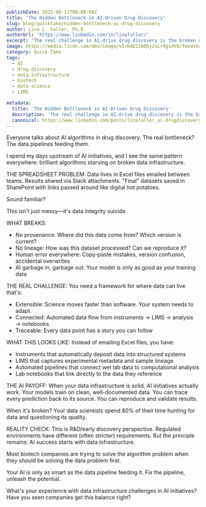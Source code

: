 ```yaml
---
publishDate: 2025-08-11T00:00:00Z
title: 'The Hidden Bottleneck in AI-Driven Drug Discovery'
slug: blog/quicktake/hidden-bottleneck-ai-drug-discovery
author: Lina L. Faller, Ph.D.
authorUrl: 'https://www.linkedin.com/in/linafaller/'
excerpt: 'The real challenge in AI-drive drug discovery is the broken data infrastructure.'
image: https://media.licdn.com/dms/image/v2/D4E22AQGy2sLrOgxdVA/feedshare-shrink_800/B4EZiajV4RGoAo-/0/1754939614679?e=1757548800&v=beta&t=6sJYXT1OIBfm6AI-bvFNj45WSRhbogdGaILl8ka9YaA
category: Quick Take
tags:
  - AI
  - drug-discovery
  - data-infrastructure
  - biotech
  - data-science
  - LIMS

metadata:
  title: 'The Hidden Bottleneck in AI-Driven Drug Discovery'
  description: 'The real challenge in AI-drive drug discovery is the broken data infrastructure.'
  canonical: https://www.linkedin.com/posts/linafaller_ai-drugdiscovery-datainfrastructure-activity-7360750249981747200-YzzD?utm_source=share&utm_medium=member_desktop&rcm=ACoAAATZB5MBqJ_1K5vjD4H8pzXOCeXJAzwKjQs
---
```


Everyone talks about AI algorithms in drug discovery. The real bottleneck? The data pipelines feeding them.

I spend my days upstream of AI initiatives, and I see the same pattern everywhere: brilliant algorithms starving on broken data infrastructure.

THE SPREADSHEET PROBLEM: Data lives in Excel files emailed between teams. Results shared via Slack attachments. "Final" datasets saved in SharePoint with links passed around like digital hot potatoes.

Sound familiar?

This isn't just messy—it's data integrity suicide.

WHAT BREAKS:

- No provenance: Where did this data come from? Which version is current?
- No lineage: How was this dataset processed? Can we reproduce it?
- Human error everywhere: Copy-paste mistakes, version confusion, accidental overwrites
- AI garbage in, garbage out: Your model is only as good as your training data

THE REAL CHALLENGE: You need a framework for where data can live that's:

- Extensible: Science moves faster than software. Your system needs to adapt.
- Connected: Automated data flow from instruments → LIMS → analysis → notebooks
- Traceable: Every data point has a story you can follow

WHAT THIS LOOKS LIKE: Instead of emailing Excel files, you have:

- Instruments that automatically deposit data into structured systems
- LIMS that captures experimental metadata and sample lineage
- Automated pipelines that connect wet lab data to computational analysis
- Lab notebooks that link directly to the data they reference

THE AI PAYOFF: When your data infrastructure is solid, AI initiatives actually work. Your models train on clean, well-documented data. You can trace every prediction back to its source. You can reproduce and validate results.

When it's broken? Your data scientists spend 80% of their time hunting for data and questioning its quality.

REALITY CHECK: This is R&D/early discovery perspective. Regulated environments have different (often stricter) requirements. But the principle remains: AI success starts with data infrastructure.

Most biotech companies are trying to solve the algorithm problem when they should be solving the data problem first.

Your AI is only as smart as the data pipeline feeding it. Fix the pipeline, unleash the potential.

What's your experience with data infrastructure challenges in AI initiatives? Have you seen companies get this balance right?
